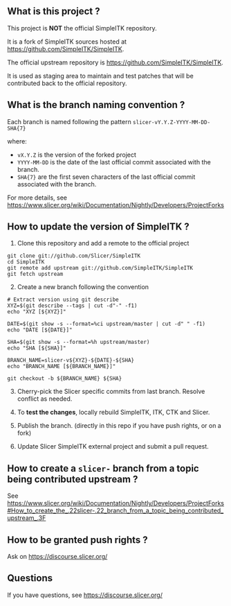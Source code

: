 What is this project ?
----------------------

This project is **NOT** the official SimpleITK repository.

It is a fork of SimpleITK sources hosted at https://github.com/SimpleITK/SimpleITK.

The official upstream repository is https://github.com/SimpleITK/SimpleITK.

It is used as staging area to maintain and test patches that will be contributed back to the
official repository.


What is the branch naming convention ?
--------------------------------------

Each branch is named following the pattern `slicer-vY.Y.Z-YYYY-MM-DD-SHA{7}`

where:

* `vX.Y.Z` is the version of the forked project
* `YYYY-MM-DD` is the date of the last official commit associated with the branch.
* `SHA{7}` are the first seven characters of the last official commit associated with the branch.

For more details, see https://www.slicer.org/wiki/Documentation/Nightly/Developers/ProjectForks


How to update the version of SimpleITK ?
----------------------------------------

1. Clone this repository and add a remote to the official project

```
git clone git://github.com/Slicer/SimpleITK
cd SimpleITK
git remote add upstream git://github.com/SimpleITK/SimpleITK
git fetch upstream
```

2. Create a new branch following the convention

```
# Extract version using git describe
XYZ=$(git describe --tags | cut -d"-" -f1)
echo "XYZ [${XYZ}]"

DATE=$(git show -s --format=%ci upstream/master | cut -d" " -f1)
echo "DATE [${DATE}]"

SHA=$(git show -s --format=%h upstream/master)
echo "SHA [${SHA}]"

BRANCH_NAME=slicer-v${XYZ}-${DATE}-${SHA}
echo "BRANCH_NAME [${BRANCH_NAME}]"

git checkout -b ${BRANCH_NAME} ${SHA}
```

3. Cherry-pick the Slicer specific commits from last branch. Resolve conflict as needed.

4. To **test the changes**, locally rebuild SimpleITK, ITK, CTK and Slicer.

5. Publish the branch. (directly in this repo if you have push rights, or on a fork)

6. Update Slicer SimpleITK external project and submit a pull request.


How to create a `slicer-` branch from a topic being contributed upstream ?
--------------------------------------------------------------------------

See https://www.slicer.org/wiki/Documentation/Nightly/Developers/ProjectForks#How_to_create_the_.22slicer-.22_branch_from_a_topic_being_contributed_upstream_.3F


How to be granted push rights ?
-------------------------------

Ask on https://discourse.slicer.org/


Questions
---------

If you have questions, see https://discourse.slicer.org/
